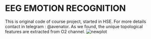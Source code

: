 # EEG EMOTION RECOGNITION

This is original code of course project, started in HSE.
For more details contact in telegram : @avenator.
As we found, the unique topological features are extracted from O2 channel.
![newplot](https://user-images.githubusercontent.com/20580124/121196372-1abb1b80-c879-11eb-9150-ce29142643a0.png)
